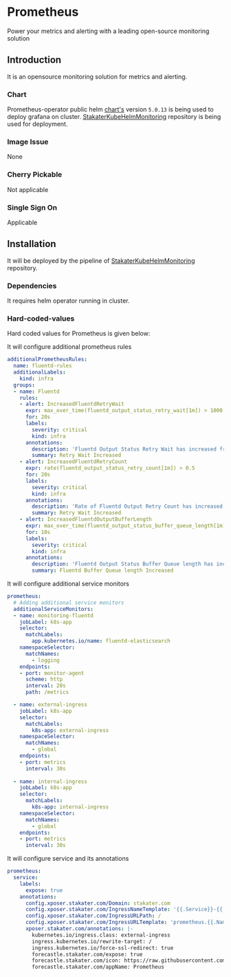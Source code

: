 # Prometheus
Power your metrics and alerting with a leading
open-source monitoring solution

## Introduction
It is an opensource monitoring solution for metrics and alerting.

### Chart
Prometheus-operator public helm [chart's](https://github.com/helm/charts/tree/master/stable/prometheus-operator) version `5.0.13` is being used to deploy grafana on cluster. [StakaterKubeHelmMonitoring](https://github.com/stakater/StakaterKubeHelmMonitoring) repository is being used for deployment.

### Image Issue
None

### Cherry Pickable
Not applicable

### Single Sign On
Applicable

## Installation
It will be deployed by the pipeline of [StakaterKubeHelmMonitoring](https://github.com/stakater/StakaterKubeHelmMonitoring) repository.

### Dependencies
It requires helm operator running in cluster.

### Hard-coded-values
Hard coded values for Prometheus is given below:

It will configure additional prometheus rules
```yaml
additionalPrometheusRules:
  name: fluentd-rules
  additionalLabels:
    kind: infra
  groups:
  - name: Fluentd
    rules:
    - alert: IncreasedFluentdRetryWait
      expr: max_over_time(fluentd_output_status_retry_wait[1m]) > 1000
      for: 20s
      labels:
        severity: critical    
        kind: infra            
      annotations:
        description: 'Fluentd Output Status Retry Wait has increased from 1000 in 1 minute'
        summary: Retry Wait Increased
    - alert: IncreasedFluentdRetryCount
      expr: rate(fluentd_output_status_retry_count[1m]) > 0.5
      for: 20s
      labels:
        severity: critical     
        kind: infra           
      annotations:
        description: 'Rate of Fluentd Output Retry Count has increased from 0.5 in 1m'
        summary: Retry Wait Increased
    - alert: IncreasedFluentdOutputBufferLength
      expr: max_over_time(fluentd_output_status_buffer_queue_length[1m]) > 500
      for: 10s
      labels:
        severity: critical
        kind: infra
      annotations:
        description: 'Fluentd Output Status Buffer Queue length has increased from 500.'
        summary: Fluentd Buffer Queue length Increased
```

It will configure additional service monitors
```yaml
prometheus:
  # Adding additional service monitors
  additionalServiceMonitors:
  - name: monitoring-fluentd
    jobLabel: k8s-app
    selector:
      matchLabels:
        app.kubernetes.io/name: fluentd-elasticsearch
    namespaceSelector:
      matchNames:
        - logging
    endpoints:
    - port: monitor-agent
      scheme: http
      interval: 20s
      path: /metrics

  - name: external-ingress
    jobLabel: k8s-app
    selector:
      matchLabels:
        k8s-app: external-ingress             
    namespaceSelector:
      matchNames:
        - global
    endpoints:
    - port: metrics
      interval: 30s
    
  - name: internal-ingress
    jobLabel: k8s-app
    selector:
      matchLabels:
        k8s-app: internal-ingress
    namespaceSelector:
      matchNames:
        - global 
    endpoints:
    - port: metrics
      interval: 30s
```

It will configure service and its annotations
```yaml
prometheus:
  service:
    labels:
      expose: true
    annotations:
      config.xposer.stakater.com/Domain: stakater.com
      config.xposer.stakater.com/IngressNameTemplate: '{{.Service}}-{{.Namespace}}'
      config.xposer.stakater.com/IngressURLPath: /
      config.xposer.stakater.com/IngressURLTemplate: 'prometheus.{{.Namespace}}.{{.Domain}}'
      xposer.stakater.com/annotations: |-
        kubernetes.io/ingress.class: external-ingress
        ingress.kubernetes.io/rewrite-target: /
        ingress.kubernetes.io/force-ssl-redirect: true
        forecastle.stakater.com/expose: true
        forecastle.stakater.com/icon: https://raw.githubusercontent.com/stakater/ForecastleIcons/master/prometheus.png
        forecastle.stakater.com/appName: Prometheus  
```